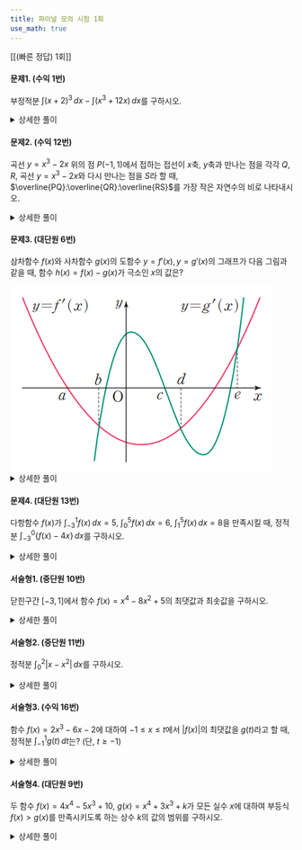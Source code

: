 ```yaml
---
title: 파이널 모의 시험 1회
use_math: true
---
```


[[(빠른 정답) 1회]]

#### 문제1. (수익 1번)
부정적분 $\displaystyle\int(x+2)^3\, dx-\displaystyle\int(x^3+12 x)\,dx$를 구하시오.

<details> 
  <summary>상세한 풀이</summary> 
   <p><img src="/assets/Pasted image 20231123191556.png"/></p>
 </details>


#### 문제2. (수익 12번)
곡선 $y=x^3-2x$ 위의 점 $P(-1, 1)$에서 접하는 접선이 $x$축, $y$축과 만나는 점을 각각 $Q, R$, 곡선 $y=x^3-2x$와 다시 만나는 점을 $S$라 할 때, $\overline{PQ}:\overline{QR}:\overline{RS}$를 가장 작은 자연수의 비로 나타내시오.

 
<details> 
  <summary>상세한 풀이</summary> 
   <p><img src="/assets/Pasted image 20231122234118.png"/></p>
 </details>


#### 문제3. (대단원 6번)
삼차함수 $f(x)$와 사차함수 $g(x)$의 도함수 $y=f'(x), y=g'(x)$의 그래프가 다음 그림과 같을 때, 함수 $h(x)=f(x)-g(x)$가 극소인 $x$의 값은?

<img src="/assets/Pasted image 20231122190021.png"/>

<details> 
  <summary>상세한 풀이</summary> 
   <p><img src="/assets/Pasted image 20231122234230.png"/></p>
 </details>

#### 문제4. (대단원 13번)
다항함수 $f(x)$가 $\displaystyle\int_{-3}^1 f(x)\,dx=5$, $\displaystyle\int_0^5 f(x)\,dx=6$, $\displaystyle\int_1^5 f(x)\,dx=8$을 만족시킬 때, 정적분 $\displaystyle\int_{-3}^0\lbrace f(x)-4 x\rbrace\,dx$를 구하시오.

<details> 
  <summary>상세한 풀이</summary> 
   <p><img src="/assets/Pasted image 20231122234252.png"/></p>
 </details>

#### 서술형1. (중단원 10번)
닫힌구간 $[-3, 1]$에서 함수 $f(x)=x^4-8x^2+5$의 최댓값과 최솟값을 구하시오.

<details> 
  <summary>상세한 풀이</summary> 
   <p><img src="/assets/Pasted image 20231122234316.png"/></p>
 </details>

#### 서술형2. (중단원 11번)
정적분 $\displaystyle\int_0^2\lvert x-x^2\rvert\,dx$를 구하시오.


<details> 
  <summary>상세한 풀이</summary> 
   <p><img src="/assets/Pasted image 20231122234345.png"/></p>
 </details>

#### 서술형3. (수익 16번)
함수 $f(x)=2x^3-6x-2$에 대하여 $-1\le x\le t$에서 $\lvert f(x)\rvert$의 최댓값을 $g(t)$라고 할 때, 정적분 $\displaystyle\int_{-1}^1 g(t)\,dt$는? (단, $t\ge -1$)


<details> 
  <summary>상세한 풀이</summary> 
   <p><img src="/assets/Pasted image 20231122234444.png"/>
<img src="/assets/Pasted image 20231122234511.png"/>
</p>
 </details>

#### 서술형4. (대단원 9번)
두 함수 $f(x)=4x^4-5x^3+10$, $g(x)=x^4+3x^3+k$가 모든 실수 $x$에 대하여 부등식 $f(x)>g(x)$를 만족시키도록 하는 상수 $k$의 값의 범위를 구하시오.


<details> 
  <summary>상세한 풀이</summary> 
   <p><img src="/assets/Pasted image 20231125203938.png"/></p>
 </details>